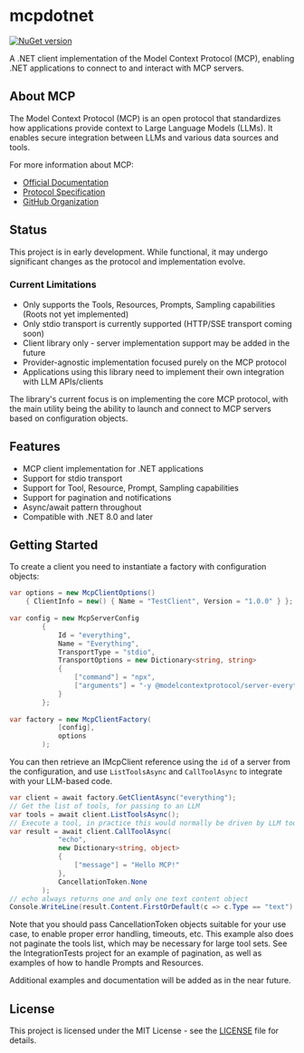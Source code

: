 # mcpdotnet
[![NuGet version](https://img.shields.io/nuget/v/mcpdotnet.svg?style=flat)](https://www.nuget.org/packages/mcpdotnet/)

A .NET client implementation of the Model Context Protocol (MCP), enabling .NET applications to connect to and interact with MCP servers.

## About MCP

The Model Context Protocol (MCP) is an open protocol that standardizes how applications provide context to Large Language Models (LLMs). It enables secure integration between LLMs and various data sources and tools.

For more information about MCP:
- [Official Documentation](https://modelcontextprotocol.io/)
- [Protocol Specification](https://spec.modelcontextprotocol.io/)
- [GitHub Organization](https://github.com/modelcontextprotocol)

## Status

This project is in early development. While functional, it may undergo significant changes as the protocol and implementation evolve.

### Current Limitations
- Only supports the Tools, Resources, Prompts, Sampling capabilities (Roots not yet implemented)
- Only stdio transport is currently supported (HTTP/SSE transport coming soon)
- Client library only - server implementation support may be added in the future
- Provider-agnostic implementation focused purely on the MCP protocol
- Applications using this library need to implement their own integration with LLM APIs/clients

The library's current focus is on implementing the core MCP protocol, with the main utility being the ability to launch and connect to MCP servers based on configuration objects.

## Features

- MCP client implementation for .NET applications
- Support for stdio transport
- Support for Tool, Resource, Prompt, Sampling capabilities
- Support for pagination and notifications
- Async/await pattern throughout
- Compatible with .NET 8.0 and later

## Getting Started

To create a client you need to instantiate a factory with configuration objects:
```csharp
var options = new McpClientOptions() 
    { ClientInfo = new() { Name = "TestClient", Version = "1.0.0" } };
	
var config = new McpServerConfig
        {
            Id = "everything",
            Name = "Everything",
            TransportType = "stdio",
            TransportOptions = new Dictionary<string, string>
            {
                ["command"] = "npx",
                ["arguments"] = "-y @modelcontextprotocol/server-everything",
            }
        };
		
var factory = new McpClientFactory(
            [config],
            options
        );
```

You can then retrieve an IMcpClient reference using the `id` of a server from the configuration, and use `ListToolsAsync` and `CallToolAsync` to integrate with your LLM-based code.

```csharp
var client = await factory.GetClientAsync("everything");
// Get the list of tools, for passing to an LLM
var tools = await client.ListToolsAsync();
// Execute a tool, in practice this would normally be driven by LLM tool invocations
var result = await client.CallToolAsync(
            "echo",
            new Dictionary<string, object>
            {
                ["message"] = "Hello MCP!"
            },
            CancellationToken.None
        );
// echo always returns one and only one text content object
Console.WriteLine(result.Content.FirstOrDefault(c => c.Type == "text").Text);
```

Note that you should pass CancellationToken objects suitable for your use case, to enable proper error handling, timeouts, etc. This example also does not paginate the tools list, which may be necessary for large tool sets. See the IntegrationTests project for an example of pagination, as well as examples of how to handle Prompts and Resources.

Additional examples and documentation will be added as in the near future.

## License

This project is licensed under the MIT License - see the [LICENSE](LICENSE) file for details.